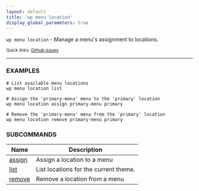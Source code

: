 ```yaml
---
layout: default
title: 'wp menu location'
display_global_parameters: true
---
```


`wp menu location` - Manage a menu's assignment to locations.

<small>Quick links: <a href="https://github.com/wp-cli/wp-cli/issues?q=is%3Aopen+label%3Acommand%3Alocation+sort%3Aupdated-desc">Github issues</a></small>

<hr />

### EXAMPLES

    # List available menu locations
    wp menu location list

    # Assign the 'primary-menu' menu to the 'primary' location
    wp menu location assign primary-menu primary

    # Remove the 'primary-menu' menu from the 'primary' location
    wp menu location remove primary-menu primary





### SUBCOMMANDS

<table>
	<thead>
	<tr>
		<th>Name</th>
		<th>Description</th>
	</tr>
	</thead>
	<tbody>
		<tr>
			<td><a href="/commands/menu/location/assign/">assign</a></td>
			<td>Assign a location to a menu</td>
		</tr>
		<tr>
			<td><a href="/commands/menu/location/list/">list</a></td>
			<td>List locations for the current theme.</td>
		</tr>
		<tr>
			<td><a href="/commands/menu/location/remove/">remove</a></td>
			<td>Remove a location from a menu</td>
		</tr>
	</tbody>
</table>
